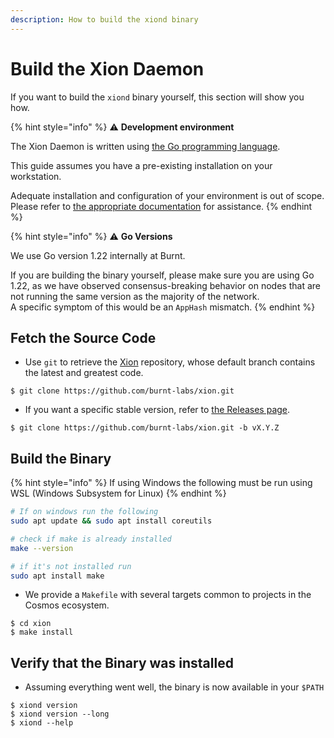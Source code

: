 ```yaml
---
description: How to build the xiond binary
---
```


# Build the Xion Daemon

If you want to build the `xiond` binary yourself, this section will show you how.

{% hint style="info" %}
:warning: **Development environment**

The Xion Daemon is written using [the Go programming language](https://go.dev/).

This guide assumes you have a pre-existing installation on your workstation.

Adequate installation and configuration of your environment is out of scope. Please refer to [the appropriate documentation](https://go.dev/doc/install) for assistance.
{% endhint %}

{% hint style="info" %}
:warning: **Go Versions**

We use Go version 1.22 internally at Burnt.

If you are building the binary yourself, please make sure you are using Go 1.22, as we have observed consensus-breaking behavior on nodes that are not running the same version as the majority of the network.\
A specific symptom of this would be an `AppHash` mismatch.
{% endhint %}

## Fetch the Source Code

* Use `git` to retrieve the [Xion](https://github.com/burnt-labs/xion) repository, whose default branch contains the latest and greatest code.

```
$ git clone https://github.com/burnt-labs/xion.git
```

* If you want a specific stable version, refer to [the Releases page](https://github.com/burnt-labs/burnt/releases).

```
$ git clone https://github.com/burnt-labs/xion.git -b vX.Y.Z
```

## Build the Binary

{% hint style="info" %}
If using Windows the following must be run using WSL (Windows Subsystem for Linux)
{% endhint %}

```bash
# If on windows run the following
sudo apt update && sudo apt install coreutils

# check if make is already installed
make --version

# if it's not installed run
sudo apt install make
```





* We provide a `Makefile` with several targets common to projects in the Cosmos ecosystem.

```
$ cd xion
$ make install
```

## Verify that the Binary was installed

* Assuming everything went well, the binary is now available in your `$PATH`

```
$ xiond version
$ xiond version --long
$ xiond --help
```
